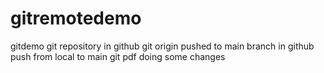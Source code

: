 # gitremotedemo
gitdemo
git repository in github
git origin
pushed to main branch in github
push from local to main
git pdf
doing some changes
